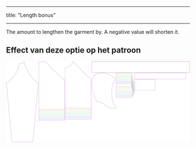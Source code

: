 - - -
title: "Length bonus"
- - -

The amount to lengthen the garment by. A negative value will shorten it.

## Effect van deze optie op het patroon

![Deze afbeelding toont het effect van deze optie door meerdere varianten die een andere waarde hebben voor deze optie te vervangen](hugo_lengthbonus_sample.svg "Effect van deze optie op het patroon")
